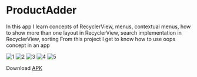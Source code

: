 # ProductAdder

In this app I learn concepts of RecyclerView, menus, contextual menus, how to show more than one layout in RecyclerView, search implementation in RecyclerView, sorting
From this project I get to know how to use oops concept in an app

![1](https://user-images.githubusercontent.com/62237653/98506946-9b358180-2282-11eb-9347-53d213396b3c.jpg)
![2](https://user-images.githubusercontent.com/62237653/98506980-abe5f780-2282-11eb-973a-20d2dcff8360.jpg)
![3](https://user-images.githubusercontent.com/62237653/98506998-b7392300-2282-11eb-8bbf-0e36dc404e13.jpg)
![4](https://user-images.githubusercontent.com/62237653/98507009-c324e500-2282-11eb-8c2d-4ca4bd9ba71b.jpg)
![5](https://user-images.githubusercontent.com/62237653/98507036-cf10a700-2282-11eb-8726-4b5dd1e342a3.jpg)

Download [APK](https://github.com/MohitSinghFlutter/ProductAdder/releases/download/v1.2/app-debug.apk)
